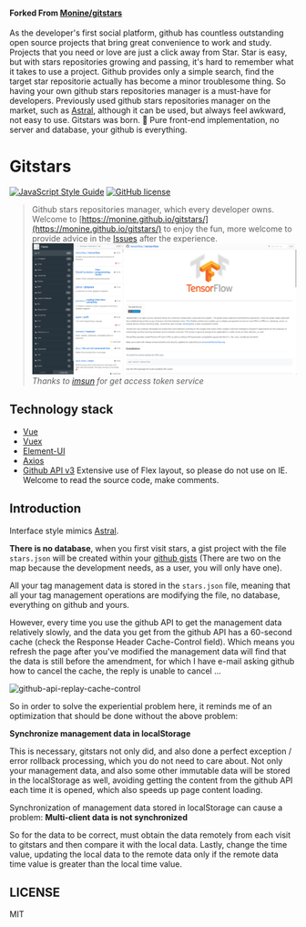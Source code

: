 #### Forked From [Monine/gitstars](https://github.com/Monine/gitstars)  
As the developer's first social platform, github has countless outstanding open source projects that bring great convenience to work and study. Projects that you need or love are just a click away from Star.
Star is easy, but with stars repositories growing and passing, it's hard to remember what it takes to use a project. Github provides only a simple search, find the target star repositorie actually has become a minor troublesome thing.
So having your own github stars repositories manager is a must-have for developers.
Previously used github stars repositories manager on the market, such as [Astral](https://app.astralapp.com), although it can be used, but always feel awkward, not easy to use.
Gitstars was born. 🎉
Pure front-end implementation, no server and database, your github is everything.
# Gitstars
[![JavaScript Style Guide](https://img.shields.io/badge/code_style-standard-brightgreen.svg)](https://standardjs.com)
[![GitHub license](https://img.shields.io/github/license/Monine/gitstars.svg)](https://github.com/Monine/gitstars/blob/master/LICENSE)
> Github stars repositories manager, which every developer owns.
Welcome to [https://monine.github.io/gitstars/](https://monine.github.io/gitstars/) to enjoy the fun, more welcome to provide advice in the [Issues](https://github.com/Monine/gitstars/issues) after the experience.
![gitstars](https://github.com/iangeli/stars/blob/dev/static/img/sample.png?raw=true)
*Thanks to [imsun](https://github.com/imsun) for get access token service*
## Technology stack
- [Vue](https://cn.vuejs.org/)
- [Vuex](https://vuex.vuejs.org/)
- [Element-UI](http://element-cn.eleme.io/2.0/#/zh-CN)
- [Axios](https://github.com/axios/axios)
- [Github API v3](https://developer.github.com/v3/)
Extensive use of Flex layout, so please do not use on IE.
Welcome to read the source code, make comments.
## Introduction  
Interface style mimics [Astral](https://app.astralapp.com).  

**There is no database**, when you first visit stars, a gist project with the file `stars.json` will be created within your [github gists](https://gist.github.com) (There are two on the map because the development needs, as a user, you will only have one).
  
All your tag management data is stored in the `stars.json` file, meaning that all your tag management operations are modifying the file, no database, everything on github and yours.
  
However, every time you use the github API to get the management data relatively slowly, and the data you get from the github API has a 60-second cache (check the Response Header Cache-Control field). Which means you refresh the page after you've modified the management data will find that the data is still before the amendment, for which I have e-mail asking github how to cancel the cache, the reply is unable to cancel ...
  
![github-api-replay-cache-control](http://oh8wftuto.bkt.clouddn.com/github-api-replay-cache-control.jpg)  
  
So in order to solve the experiential problem here, it reminds me of an optimization that should be done without the above problem:  
  
**Synchronize management data in localStorage**  
  
This is necessary, gitstars not only did, and also done a perfect exception / error rollback processing, which you do not need to care about. Not only your management data, and also some other immutable data will be stored in the localStorage as well, avoiding getting the content from the github API each time it is opened, which also speeds up page content loading.  
  
Synchronization of management data stored in localStorage can cause a problem: **Multi-client data is not synchronized**  
  
So for the data to be correct, must obtain the data remotely from each visit to gitstars and then compare it with the local data. Lastly, change the time value, updating the local data to the remote data only if the remote data time value is greater than the local time value.    
## LICENSE  
MIT
